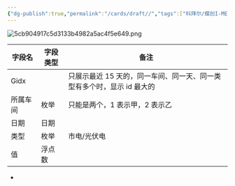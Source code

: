 ```yaml
---
{"dg-publish":true,"permalink":"/cards/draft//","tags":["科拜尔/蝶创I-MES/WMS"]}
---
```



![5cb904917c5d3133b4982a5ac4f5e649.png](/img/user/Extras/Attachments/5cb904917c5d3133b4982a5ac4f5e649.png)



| 字段名  | 字段类型 | 备注                                      |
| ---- | ---- | --------------------------------------- |
| Gidx |      | 只展示最近 15 天的，同一车间、同一天、同一类型有多个时，显示 id 最大的 |
| 所属车间 | 枚举   | 只能是两个，1 表示甲，2 表示乙                       |
| 日期   | 日期   |                                         |
| 类型   | 枚举   | 市电/光伏电                                  |
| 值    | 浮点数  |                                         |
- 